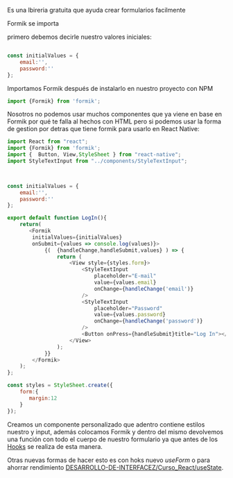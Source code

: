 Es una lbireria gratuita que ayuda crear formularios facilmente

Formik se importa

primero debemos decirle nuestro valores iniciales:

````javascript

const initialValues = {
    email:'',
    password:''
};
````

Importamos Formik después de instalarlo en nuestro proyecto con NPM

````javascript
import {Formik} from 'formik';
````

Nosotros no podemos usar muchos componentes que ya viene  en base en Formik por qué te falla al hechos con HTML pero si podemos usar la forma de gestion por detras que tiene formik para usarlo en React Native:

````javascript
import React from "react";
import {Formik} from 'formik';
import {  Button, View,StyleSheet } from "react-native";
import StyleTextInput from "../components/StyleTextInput";

  

const initialValues = {
    email:'',
    password:''
};

export default function LogIn(){
    return(
       <Formik
        initialValues={initialValues}
        onSubmit={values => console.log(values)}>
            {(  {handleChange,handleSubmit,values} ) => {
                return (
                    <View style={styles.form}>
                        <StyleTextInput
                            placeholder="E-mail"
                            value={values.email}
                            onChange={handleChange('email')}
                        />
                        <StyleTextInput
                            placeholder="Password"
                            value={values.password}
                            onChange={handleChange('password')}
                        />
                        <Button onPress={handleSubmit}title="Log In"></Button>
                    </View>
                );
            }}
        </Formik>
    );
};

const styles = StyleSheet.create({
    form:{
       margin:12
    }
});
````

Creamos un componente personalizado que adentro contiene estilos nuestro y input, además colocamos Formik y dentro del mismo devolvemos una función con todo el cuerpo de nuestro formulario ya que antes de los [Hooks](../Curso_React/Hooks.md)  se realiza de esta manera.

Otras nuevas formas de hacer esto es con hoks nuevo *useForm* o para ahorrar rendimiento [DESARROLLO-DE-INTERFACEZ/Curso_React/useState](../Curso_React/useState.md).
